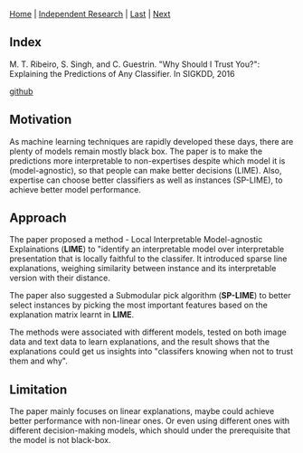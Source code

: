 [Home](https://clojia.github.io/) | [Independent Research](https://clojia.github.io/independent_research/) | [Last](https://clojia.github.io/independent_research/2018-08-IR-Open-Set-Recognition) | [Next](https://clojia.github.io/independent_research/2018-08-IR-Open-Max)

## Index

M. T. Ribeiro, S. Singh, and C. Guestrin. "Why Should I Trust You?":
Explaining the Predictions of Any Classifier. In SIGKDD, 2016

[github](https://gist.github.com/shagunsodhani/bd744ab6c17a2289ca139ea586d1d65e)

## Motivation
As machine learning techniques are rapidly developed these days, there are plenty of models remain mostly black box. The paper is to make the predictions more interpretable to non-expertises despite which model it is (model-agnostic), so that people can make better decisions  (LIME). Also, expertise can choose better classifiers as well as instances (SP-LIME), to achieve better model performance.

## Approach

The paper proposed a method - Local Interpretable Model-agnostic Explainations (**LIME**) to "identify an interpretable model over interpretable presentation that is locally faithful to the classifer. It introduced sparse line explanations, weighing similarity between instance and its interpretable version with their distance. 

The paper also suggested a Submodular pick algorithm (**SP-LIME**) to better select instances by picking the most important features based on the explanation matrix learnt in **LIME**.

The methods were associated with different models, tested on both image data and text data to learn explanations, and the result shows that the explanations could get us insights into "classifers knowing when not to trust them and why".


## Limitation 
The paper mainly focuses on linear explanations, maybe could achieve better performance with non-linear ones. Or even using different ones with different decision-making models, which should under the prerequisite that the model is not black-box.
